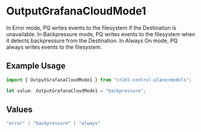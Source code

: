 # OutputGrafanaCloudMode1

In Error mode, PQ writes events to the filesystem if the Destination is unavailable. In Backpressure mode, PQ writes events to the filesystem when it detects backpressure from the Destination. In Always On mode, PQ always writes events to the filesystem.

## Example Usage

```typescript
import { OutputGrafanaCloudMode1 } from "cribl-control-plane/models";

let value: OutputGrafanaCloudMode1 = "backpressure";
```

## Values

```typescript
"error" | "backpressure" | "always"
```